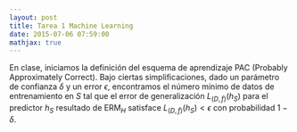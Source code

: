 ```yaml
---
layout: post
title: Tarea 1 Machine Learning
date: 2015-07-06 07:59:00
mathjax: true
---
```


En clase, iniciamos la definición del esquema de aprendizaje PAC
(Probably Approximately Correct). Bajo ciertas simplificaciones,
dado un parámetro de confianza $\delta$ y un error $\epsilon$,
encontramos el número mínimo de datos de entrenamiento en $S$
tal que el error de generalización $L_{(D,f)}(h_S)$ para el
predictor $h_S$ resultado de ERM$_H$ satisface $L_{(D,f)}(h_S)<\epsilon$
con probabilidad $1-\delta$.